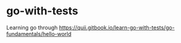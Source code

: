 # go-with-tests
Learning go through https://quii.gitbook.io/learn-go-with-tests/go-fundamentals/hello-world
